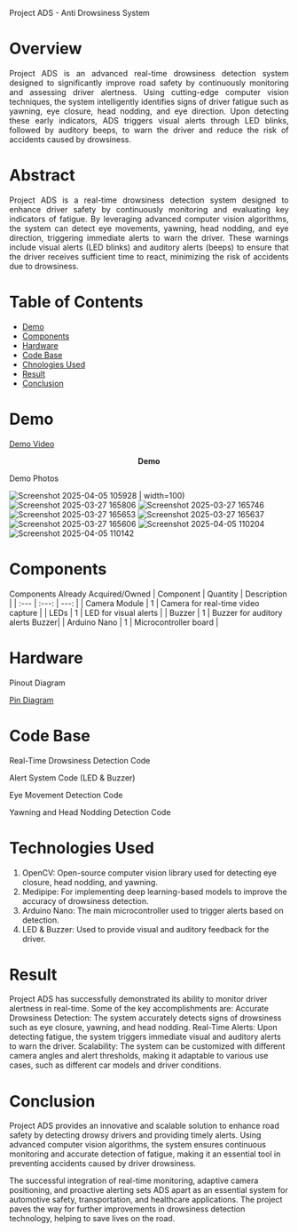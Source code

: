  Project ADS - Anti Drowsiness System
# Overview
<p align="justify">
Project ADS is an advanced real-time drowsiness detection system designed to significantly improve road safety by continuously monitoring and assessing driver alertness. Using cutting-edge computer vision techniques, the system intelligently identifies signs of driver fatigue such as yawning, eye closure, head nodding, and eye direction. Upon detecting these early indicators, ADS triggers visual alerts through LED blinks, followed by auditory beeps, to warn the driver and reduce the risk of accidents caused by drowsiness.

# Abstract
<p align="justify">
Project ADS is a real-time drowsiness detection system designed to enhance driver safety by continuously monitoring and evaluating key indicators of fatigue. By leveraging advanced computer vision algorithms, the system can detect eye movements, yawning, head nodding, and eye direction, triggering immediate alerts to warn the driver. These warnings include visual alerts (LED blinks) and auditory alerts (beeps) to ensure that the driver receives sufficient time to react, minimizing the risk of accidents due to drowsiness.

# Table of Contents
- [Demo](#Demo)
- [Components](#Comopnets)
- [Hardware](#Hardware)
- [Code Base](#Code-Base)
- [Chnologies Used](#Chnologies-Used)
- [Result](#Result)
- [Conclusion](#Conclusion)


# Demo
[Demo Video](https://github.com/user-attachments/assets/3f30bb0d-1ed4-42ee-8f16-855bc9e00457)
<p align="center"><b>Demo</b></p>

Demo Photos

![Screenshot 2025-04-05 105928](https://github.com/user-attachments/assets/dcd683c8-551a-456a-95a5-ea1468ffaa7a) | width=100)
![Screenshot 2025-03-27 165806](https://github.com/user-attachments/assets/3d962934-9445-4580-9528-d630faa814aa)
![Screenshot 2025-03-27 165746](https://github.com/user-attachments/assets/712d042c-a9e0-4adb-a814-e86aa1783bbb)
![Screenshot 2025-03-27 165653](https://github.com/user-attachments/assets/fd053aca-a03b-446f-8169-64ddc56432c3)
![Screenshot 2025-03-27 165637](https://github.com/user-attachments/assets/c29f85ad-f4b9-45b6-bb2e-1227e965481b)
![Screenshot 2025-03-27 165606](https://github.com/user-attachments/assets/c414e185-de8b-4164-b3d0-05d26ead6232)
![Screenshot 2025-04-05 110204](https://github.com/user-attachments/assets/40809221-329c-4bf2-a58a-01133809ebba)
![Screenshot 2025-04-05 110142](https://github.com/user-attachments/assets/6affda22-bec6-447d-acd9-9b3463d2a5d6)


# Components
Components Already Acquired/Owned
| Component | Quantity | Description |
| :---         |     :---:      |          ---: |
| Camera Module	| 1 | 	Camera for real-time video capture | 
| LEDs |	1	| LED for visual alerts | 
| Buzzer	| 1 |	Buzzer for auditory alerts	Buzzer| 
| Arduino Nano	| 1	| Microcontroller board | 

# Hardware
Pinout Diagram

[Pin Diagram](https://github.com/user-attachments/assets/2b2fc59a-0da8-45d8-b7fb-86028eccfc35)


# Code Base
Real-Time Drowsiness Detection Code

Alert System Code (LED & Buzzer)

Eye Movement Detection Code

Yawning and Head Nodding Detection Code

# Technologies Used
1. OpenCV: Open-source computer vision library used for detecting eye closure, head nodding, and yawning.
2. Medipipe: For implementing deep learning-based models to improve the accuracy of drowsiness detection.
3. Arduino Nano: The main microcontroller used to trigger alerts based on detection.
4. LED & Buzzer: Used to provide visual and auditory feedback for the driver.


# Result
Project ADS has successfully demonstrated its ability to monitor driver alertness in real-time. Some of the key accomplishments are:
Accurate Drowsiness Detection: The system accurately detects signs of drowsiness such as eye closure, yawning, and head nodding.
Real-Time Alerts: Upon detecting fatigue, the system triggers immediate visual and auditory alerts to warn the driver.
Scalability: The system can be customized with different camera angles and alert thresholds, making it adaptable to various use cases, such as different car models and driver conditions.

# Conclusion
Project ADS provides an innovative and scalable solution to enhance road safety by detecting drowsy drivers and providing timely alerts. Using advanced computer vision algorithms, the system ensures continuous monitoring and accurate detection of fatigue, making it an essential tool in preventing accidents caused by driver drowsiness.

The successful integration of real-time monitoring, adaptive camera positioning, and proactive alerting sets ADS apart as an essential system for automotive safety, transportation, and healthcare applications. The project paves the way for further improvements in drowsiness detection technology, helping to save lives on the road.
